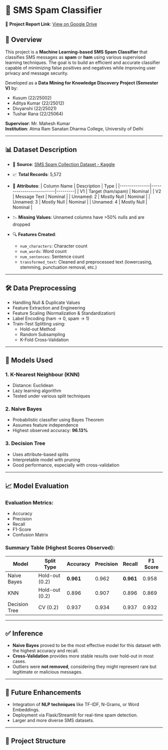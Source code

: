 # 📱 SMS Spam Classifier

📎 **Project Report Link**: [View on Google Drive](https://drive.google.com/file/d/1oeY9YmHVz6AMXgAnR0jYAXZfdC6mrX_j/view?usp=drivesdk)

## 📘 Overview

This project is a **Machine Learning-based SMS Spam Classifier** that classifies SMS messages as **spam** or **ham** using various supervised learning techniques. The goal is to build an efficient and accurate classifier capable of minimizing false positives and negatives while improving user privacy and message security.

Developed as a **Data Mining for Knowledge Discovery Project (Semester V)** by:
- Kusum (22/25002)
- Aditya Kumar (22/25012)
- Divyanshi (22/25021)
- Tushar Rana (22/25064)

**Supervisor**: Mr. Mahesh Kumar  
**Institution**: Atma Ram Sanatan Dharma College, University of Delhi

---

## 📊 Dataset Description

- 📌 **Source**: [SMS Spam Collection Dataset - Kaggle](https://www.kaggle.com/datasets/uciml/sms-spam-collection-dataset)
- 📈 **Total Records**: 5,572
- 🧮 **Attributes**:
  | Column Name   | Description              | Type    |
  |---------------|--------------------------|---------|
  | V1            | Target (ham/spam)        | Nominal |
  | V2            | Message Text             | Nominal |
  | Unnamed: 2    | Mostly Null              | Nominal |
  | Unnamed: 3    | Mostly Null              | Nominal |
  | Unnamed: 4    | Mostly Null              | Nominal |

- 📉 **Missing Values**: Unnamed columns have >50% nulls and are dropped
- 🔍 **Features Created**:
  - `num_characters`: Character count
  - `num_words`: Word count
  - `num_sentences`: Sentence count
  - `transformed_text`: Cleaned and preprocessed text (lowercasing, stemming, punctuation removal, etc.)

---

## 🛠️ Data Preprocessing

- Handling Null & Duplicate Values
- Feature Extraction and Engineering
- Feature Scaling (Normalization & Standardization)
- Label Encoding (ham → 0, spam → 1)
- Train-Test Splitting using:
  - Hold-out Method
  - Random Subsampling
  - K-Fold Cross-Validation

---

## 🤖 Models Used

### 1. K-Nearest Neighbour (KNN)
- Distance: Euclidean
- Lazy learning algorithm
- Tested under various split techniques

### 2. Naive Bayes
- Probabilistic classifier using Bayes Theorem
- Assumes feature independence
- Highest observed accuracy: **96.13%**

### 3. Decision Tree
- Uses attribute-based splits
- Interpretable model with pruning
- Good performance, especially with cross-validation

---

## 📈 Model Evaluation

### Evaluation Metrics:
- Accuracy
- Precision
- Recall
- F1-Score
- Confusion Matrix

### Summary Table (Highest Scores Observed):
| Model        | Split Type    | Accuracy | Precision | Recall  | F1 Score |
|--------------|---------------|----------|-----------|---------|----------|
| Naive Bayes  | Hold-out (0.2)| **0.961** | 0.962     | **0.961** | 0.958    |
| KNN          | Hold-out (0.2)| 0.896    | 0.907     | 0.896   | 0.869    |
| Decision Tree| CV (0.2)      | 0.937    | 0.934     | 0.937   | 0.932    |

---

## ✅ Inference

- **Naive Bayes** proved to be the most effective model for this dataset with the highest accuracy and recall.
- **Cross-Validation** provides more stable results over hold-out in most cases.
- Outliers were **not removed**, considering they might represent rare but legitimate or malicious messages.

---

## 🧠 Future Enhancements

- Integration of **NLP techniques** like TF-IDF, N-Grams, or Word Embeddings.
- Deployment via Flask/Streamlit for real-time spam detection.
- Larger and more diverse SMS datasets.

---

## 📁 Project Structure

